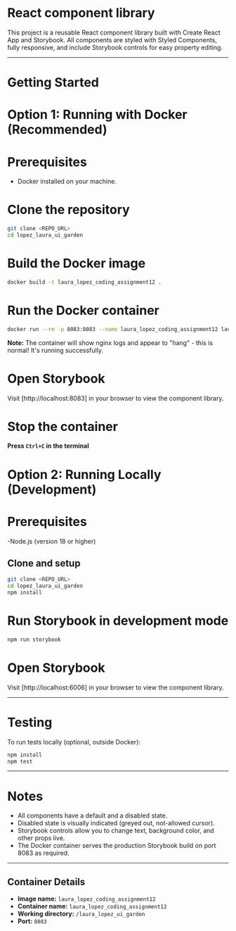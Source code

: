 # React component library

This project is a reusable React component library built with Create React App and Storybook. 
All components are styled with Styled Components, fully responsive, and include Storybook controls for easy property editing.

---

# Getting Started

# Option 1: Running with Docker (Recommended)

# Prerequisites

- Docker installed on your machine.

# Clone the repository

```sh
git clone <REPO_URL>
cd lopez_laura_ui_garden
```

# Build the Docker image

```sh
docker build -t laura_lopez_coding_assignment12 .
```

# Run the Docker container


```sh
docker run --rm -p 8083:8083 --name laura_lopez_coding_assignment12 laura_lopez_coding_assignment12
```

**Note:** The container will show nginx logs and appear to "hang" - this is normal! It's running successfully.

# Open Storybook

Visit [http://localhost:8083] in your browser to view the component library.

# Stop the container

**Press `Ctrl+C` in the terminal**



# Option 2: Running Locally (Development)

# Prerequisites

-Node.js (version 18 or higher)

## Clone and setup

```sh
git clone <REPO_URL>
cd lopez_laura_ui_garden
npm install
```

# Run Storybook in development mode

```sh
npm run storybook
```

# Open Storybook

Visit [http://localhost:6006] in your browser to view the component library.

---


# Testing

To run tests locally (optional, outside Docker):

```sh
npm install
npm test
```

---

# Notes

- All components have a default and a disabled state.  
- Disabled state is visually indicated (greyed out, not-allowed cursor).
- Storybook controls allow you to change text, background color, and other props live.
- The Docker container serves the production Storybook build on port 8083 as required.

---

## Container Details

- **Image name:** `laura_lopez_coding_assignment12`
- **Container name:** `laura_lopez_coding_assignment12`
- **Working directory:** `/laura_lopez_ui_garden`
- **Port:** `8083`